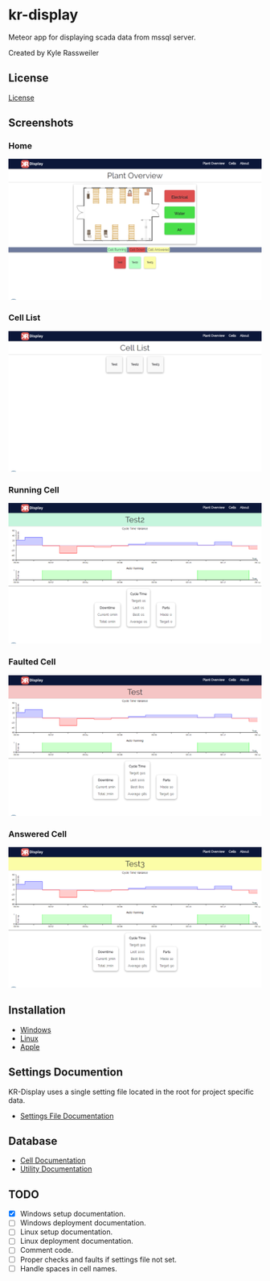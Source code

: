 # kr-display
Meteor app for displaying scada data from mssql server.

Created by Kyle Rassweiler

## License
[License](LICENSE)

## Screenshots
### Home
![Plant Overview](Documentation/Sample001.png)
### Cell List
![Cell List](Documentation/Sample002.png)
### Running Cell
![Cell Running](Documentation/Sample003.png)
### Faulted Cell
![Cell Faulted](Documentation/Sample004.png)
### Answered Cell
![Cell Answered](Documentation/Sample005.png)

## Installation
- [Windows](Documentation/Windows.md)
- [Linux](Documentation/Linux.md)
- [Apple](Documentation/Apple.md)

## Settings Documention
KR-Display uses a single setting file located in the root for project specific data.
- [Settings File Documentation](Documentation/Settings.md)

## Database 
- [Cell Documentation](Documentation/Cells.md)
- [Utility Documentation](Documentation/Utilities.md)

## TODO
- [x] Windows setup documentation.
- [ ] Windows deployment documentation.
- [ ] Linux setup documentation.
- [ ] Linux deployment documentation.
- [ ] Comment code.
- [ ] Proper checks and faults if settings file not set.
- [ ] Handle spaces in cell names.